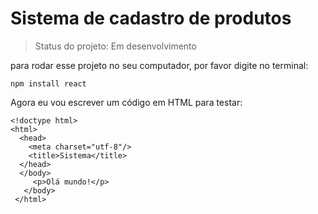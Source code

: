 # Sistema de cadastro de produtos

> Status do projeto: Em desenvolvimento

para rodar esse projeto no seu computador, por favor digite no terminal:

```
npm install react
```

Agora eu vou escrever um código em HTML para testar:

```
<!doctype html>
<html>
  <head>
    <meta charset="utf-8"/>
    <title>Sistema</title>
  </head>
  </body>
     <p>Olá mundo!</p>
   </body>
 </html>
```
